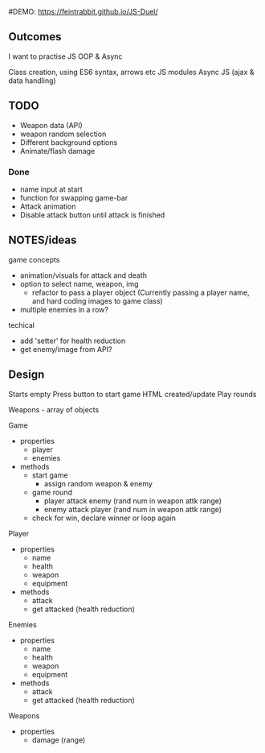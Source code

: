 #DEMO: 
https://feintrabbit.github.io/JS-Duel/

## Outcomes

I want to practise JS OOP & Async

Class creation, using ES6 syntax, arrows etc
JS modules
Async JS (ajax & data handling)

## TODO

- Weapon data (API)
- weapon random selection
- Different background options
- Animate/flash damage

### Done

- name input at start
- function for swapping game-bar
- Attack animation
- Disable attack button until attack is finished

## NOTES/ideas

game concepts

- animation/visuals for attack and death
- option to select name, weapon, img
  - refactor to pass a player object (Currently passing a player name, and hard coding images to game class)
- multiple enemies in a row?

techical

- add 'setter' for health reduction
- get enemy/image from API?

## Design

Starts empty
Press button to start game
HTML created/update
Play rounds

Weapons - array of objects

Game

- properties
  - player
  - enemies
- methods
  - start game
    - assign random weapon & enemy
  - game round
    - player attack enemy (rand num in weapon attk range)
    - enemy attack player (rand num in weapon attk range)
  - check for win, declare winner or loop again

Player

- properties
  - name
  - health
  - weapon
  - equipment
- methods
  - attack
  - get attacked (health reduction)

Enemies

- properties
  - name
  - health
  - weapon
  - equipment
- methods
  - attack
  - get attacked (health reduction)

Weapons

- properties
  - damage (range)
